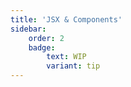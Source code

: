 ```yaml
---
title: 'JSX & Components'
sidebar:
    order: 2
    badge:
        text: WIP
        variant: tip
---
```


